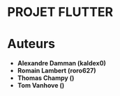 # PROJET FLUTTER

# Auteurs
- **Alexandre Damman (kaldex0)**
- **Romain Lambert (roro627)**
- **Thomas Champy ()**
- **Tom Vanhove ()**